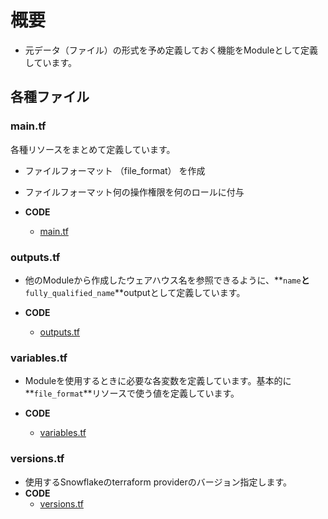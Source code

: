 # 概要

- 元データ（ファイル）の形式を予め定義しておく機能をModuleとして定義しています。

## 各種ファイル

### main.tf

各種リソースをまとめて定義しています。

- ファイルフォーマット （file_format） を作成
- ファイルフォーマット何の操作権限を何のロールに付与

- **CODE**
  - [main.tf](../../../terraform/snowflake/modules/file_format/main.tf)

### **outputs.tf**

- 他のModuleから作成したウェアハウス名を参照できるように、**`name`**と**`fully_qualified_name`**outputとして定義しています。

- **CODE**
  - [outputs.tf](../../../terraform/snowflake/modules/file_format/outputs.tf)

### **variables.tf**

- Moduleを使用するときに必要な各変数を定義しています。基本的に**`file_format`**リソースで使う値を定義しています。

- **CODE**
  - [variables.tf](../../../terraform/snowflake/modules/file_format/variables.tf)

### **versions.tf**

- 使用するSnowflakeのterraform providerのバージョン指定します。
- **CODE**
  - [versions.tf](../../../terraform/snowflake/modules/file_format/versions.tf)
